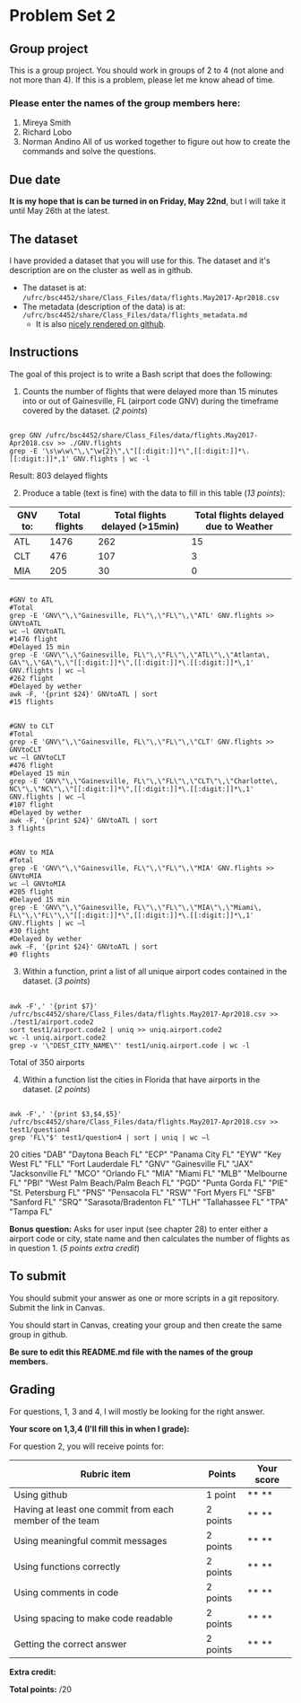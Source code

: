 # Problem Set 2

## Group project
This is a group project.
You should work in groups of 2 to 4 (not alone and not more than 4). If this is a problem, please let me know ahead of time.

### Please enter the names of the group members here:
1. Mireya Smith
1. Richard Lobo
1. Norman Andino
All of us worked together to figure out how to create the commands and solve the questions.

## Due date
**It is my hope that is can be turned in on Friday, May 22nd**, but I will take it until May 26th at the latest.

## The dataset
I have provided a dataset that you will use for this. The dataset and it's description are on the cluster as well as in github.
 * The dataset is at: `/ufrc/bsc4452/share/Class_Files/data/flights.May2017-Apr2018.csv`
 * The metadata (description of the data) is at: `/ufrc/bsc4452/share/Class_Files/data/flights_metadata.md`
     * It is also [nicely rendered on github](https://github.com/CompTools/Class_Files/blob/master/data/flights_metadata.md).

## Instructions

The goal of this project is to write a Bash script that does the following:
1. Counts the number of flights that were delayed more than 15 minutes into or out of Gainesville, FL (airport code GNV) during the timeframe covered by the dataset. (*2 points*)
##
    grep GNV /ufrc/bsc4452/share/Class_Files/data/flights.May2017-Apr2018.csv >> ./GNV.flights
    grep -E '\s\w\w\"\,\"\w{2}\",\"[[:digit:]]*\",[[:digit:]]*\.[[:digit:]]*,1' GNV.flights | wc -l
Result: 803 delayed flights

2. Produce a table (text is fine) with the data to fill in this table (*13 points*):


GNV to: | Total flights | Total flights delayed (>15min) | Total flights delayed due to Weather
--------|---------------|------------------------|-------------------------------
ATL |1476|262|15
CLT |476|107|3
MIA |205|30|0

## 
    #GNV to ATL
    #Total
    grep -E 'GNV\"\,\"Gainesville, FL\"\,\"FL\"\,\"ATL' GNV.flights >> GNVtoATL 
    wc –l GNVtoATL
    #1476 flight
    #Delayed 15 min
    grep -E 'GNV\"\,\"Gainesville, FL\"\,\"FL\"\,\"ATL\"\,\"Atlanta\, GA\"\,\"GA\"\,\"[[:digit:]]*\",[[:digit:]]*\.[[:digit:]]*\,1'         GNV.flights | wc –l
    #262 flight
    #Delayed by wether
    awk -F, '{print $24}' GNVtoATL | sort
    #15 flights

## 
    #GNV to CLT
    #Total
    grep -E 'GNV\"\,\"Gainesville, FL\"\,\"FL\"\,\"CLT' GNV.flights >> GNVtoCLT 
    wc –l GNVtoCLT
    #476 flight
    #Delayed 15 min
    grep -E 'GNV\"\,\"Gainesville, FL\"\,\"FL\"\,\"CLT\"\,\"Charlotte\, NC\"\,\"NC\"\,\"[[:digit:]]*\",[[:digit:]]*\.[[:digit:]]*\,1' GNV.flights | wc –l
    #107 flight
    #Delayed by wether
    awk -F, '{print $24}' GNVtoATL | sort
    3 flights

## 
    #GNV to MIA
    #Total
    grep -E 'GNV\"\,\"Gainesville, FL\"\,\"FL\"\,\"MIA' GNV.flights >> GNVtoMIA 
    wc –l GNVtoMIA
    #205 flight
    #Delayed 15 min
    grep -E 'GNV\"\,\"Gainesville, FL\"\,\"FL\"\,\"MIA\"\,\"Miami\, FL\"\,\"FL\"\,\"[[:digit:]]*\",[[:digit:]]*\.[[:digit:]]*\,1' GNV.flights | wc –l
    #30 flight
    #Delayed by wether
    awk -F, '{print $24}' GNVtoATL | sort
    #0 flights

3. Within a function, print a list of all unique airport codes contained in the dataset. (*3 points*)
##
    awk -F',' '{print $7}' /ufrc/bsc4452/share/Class_Files/data/flights.May2017-Apr2018.csv >> ./test1/airport.code2
    sort test1/airport.code2 | uniq >> uniq.airport.code2
    wc -l uniq.airport.code2
    grep -v '\"DEST_CITY_NAME\"' test1/uniq.airport.code | wc -l
Total of 350 airports

4. Within a function list the cities in Florida that have airports in the dataset. (*2 points*)
##
    awk -F',' '{print $3,$4,$5}' /ufrc/bsc4452/share/Class_Files/data/flights.May2017-Apr2018.csv >> test1/question4
    grep 'FL\"$' test1/question4 | sort | uniq | wc –l
20 cities
"DAB" "Daytona Beach  FL"
"ECP" "Panama City  FL"
"EYW" "Key West  FL"
"FLL" "Fort Lauderdale  FL"
"GNV" "Gainesville  FL"
"JAX" "Jacksonville  FL"
"MCO" "Orlando  FL"
"MIA" "Miami  FL"
"MLB" "Melbourne  FL"
"PBI" "West Palm Beach/Palm Beach  FL"
"PGD" "Punta Gorda  FL"
"PIE" "St. Petersburg  FL"
"PNS" "Pensacola  FL"
"RSW" "Fort Myers  FL"
"SFB" "Sanford  FL"
"SRQ" "Sarasota/Bradenton  FL"
"TLH" "Tallahassee  FL"
"TPA" "Tampa  FL"

**Bonus question:**  Asks for user input (see chapter 28) to enter either a airport code or city, state name and then calculates the number of flights as in question 1. (*5 points extra credit*)

## To submit
You should submit your answer as one or more scripts in a git repository. Submit the link in Canvas.

You should start in Canvas, creating your group and then create the same group in github.

**Be sure to edit this README.md file with the names of the group members.**

## Grading
For questions, 1, 3 and 4, I will mostly be looking for the right answer.

**Your score on 1,3,4 (I'll fill this in when I grade):**


For question 2, you will receive points for:

Rubric item | Points | Your score
------------|--------|-----------
Using github| 1 point |  ** **
Having at least one commit from each member of the team | 2 points | ** **
Using meaningful commit messages | 2 points | ** **
Using functions correctly | 2 points | ** **
Using comments in code | 2 points | ** **
Using spacing to make code readable | 2 points |** **
Getting the correct answer | 2 points | ** **

**Extra credit:**


**Total points:**
 /20
